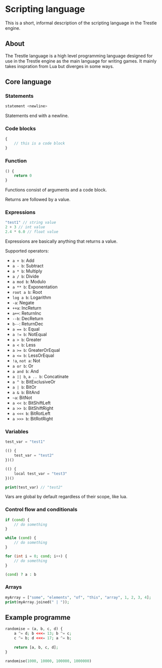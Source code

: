 # Scripting language

This is a short, informal description of the scripting language in the Trestle engine.

## About

The Trestle language is a high level programming language designed for use in the Trestle engine as the main language for writing games. It mainly takes inspration from Lua but diverges in some ways.

## Core language

### Statements

```php
statement <newline>
```

Statements end with a newline.

### Code blocks

```php
{
    // this is a code block
}
```

### Function

```php
() {
    return 0
}
```

Functions consist of arguments and a code block.

Returns are followed by a value.

### Expressions

```php
"test1" // string value
2 + 3 // int value
2.4 * 6.0 // float value
```

Expressions are basically anything that returns a value.

Supported operators:

* `a + b`: Add
* `a - b`: Subtract
* `a * b`: Multiply
* `a / b`: Divide
* `a mod b`: Modulo
* `a ** b`: Exponentation
* `root a b`: Root
* `log a b`: Logarithm
* `-a`: Negate
* `++a`: IncReturn
* `a++`: ReturnInc
* `--b`: DecReturn
* `b--`: ReturnDec
* `a == b`: Equal
* `a != b`: NotEqual
* `a > b`: Greater
* `a < b`: Less
* `a >= b`: GreaterOrEqual
* `a <= b`: LessOrEqual
* `!a`, `not a`: Not
* `a or b`: Or
* `a and b`: And
* `a || b`, `a .. b`: Concatinate
* `a ^ b`: BitExclusiveOr
* `a | b`: BitOr
* `a & b`: BitAnd
* `~a`: BitNot
* `a << b`: BitShiftLeft
* `a >> b`: BitShiftRight
* `a <<< b`: BitRotLeft
* `a >>> b`: BitRotRight

### Variables

```php
test_var = "test1"

(() {
    test_var = "test2"
})()

(() {
    local test_var = "test3"
})()

print(test_var) // "test2"
```

Vars are global by default regardless of their scope, like lua.

### Control flow and conditionals

```php
if (cond) {
    // do something
}

while (cond) {
    // do something
}

for (int i = 0; cond; i++) {
    // do something
}

(cond) ? a : b
```

### Arrays

```php
myArray = ["some", "elements", "of", "this", "array", 1, 2, 3, 4];
print(myArray.joined(" | "));
```

## Example programme

```php
randomise = (a, b, c, d) {
    a ^= d; b <<<= 13; b ^= c;
    c ^= b; d <<<= 17; a ^= b;
    
    return [a, b, c, d];
}

randomise(1000, 10000, 100000, 1000000)
```
